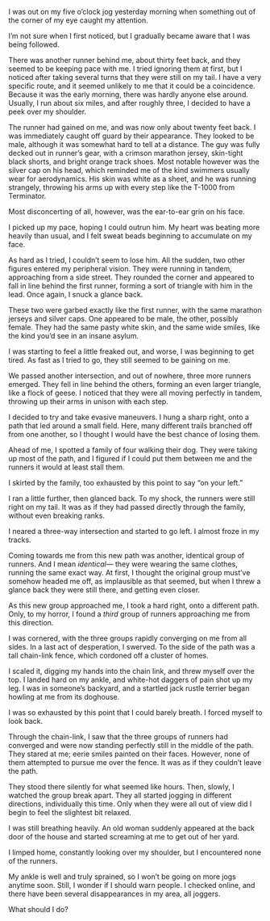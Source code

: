 I was out on my five o’clock jog yesterday morning when something out of the corner of my eye caught my attention.

I’m not sure when I first noticed, but I gradually became aware that I was being followed.

There was another runner behind me, about thirty feet back, and they seemed to be keeping pace with me. I tried ignoring them at first, but I noticed after taking several turns that they were still on my tail. I have a very specific route, and it seemed unlikely to me that it could be a coincidence. Because it was the early morning, there was hardly anyone else around. Usually, I run about six miles, and after roughly three, I decided to have a peek over my shoulder.

The runner had gained on me, and was now only about twenty feet back. I was immediately caught off guard by their appearance. They looked to be male, although it was somewhat hard to tell at a distance. The guy was fully decked out in runner’s gear, with a crimson marathon jersey, skin-tight black shorts, and bright orange track shoes. Most notable however was the silver cap on his head, which reminded me of the kind swimmers usually wear for aerodynamics. His skin was white as a sheet, and he was running strangely, throwing his arms up with every step like the T-1000 from Terminator.

Most disconcerting of all, however, was the ear-to-ear grin on his face. 

I picked up my pace, hoping I could outrun him. My heart was beating more heavily than usual, and I felt sweat beads beginning to accumulate on my face. 

As hard as I tried, I couldn’t seem to lose him. All the sudden, two other figures entered my peripheral vision. They were running in tandem, approaching from a side street. They rounded the corner and appeared to fall in line behind the first runner, forming a sort of triangle with him in the lead. Once again, I snuck a glance back.

These two were garbed exactly like the first runner, with the same marathon jerseys and silver caps. One appeared to be male, the other, possibly female. They had the same pasty white skin, and the same wide smiles, like the kind you’d see in an insane asylum.

I was starting to feel a little freaked out, and worse, I was beginning to get tired. As fast as I tried to go, they still seemed to be gaining on me.

We passed another intersection, and out of nowhere, three more runners emerged. They fell in line behind the others, forming an even larger triangle, like a flock of geese. I noticed that they were all moving perfectly in tandem, throwing up their arms in unison with each step.

I decided to try and take evasive maneuvers. I hung a sharp right, onto a path that led around a small field. Here, many different trails branched off from one another, so I thought I would have the best chance of losing them.

Ahead of me, I spotted a family of four walking their dog. They were taking up most of the path, and I figured if I could put them between me and the runners it would at least stall them.

I skirted by the family, too exhausted by this point to say “on your left.”

I ran a little further, then glanced back. To my shock, the runners were still right on my tail. It was as if they had passed directly through the family, without even breaking ranks.

I neared a three-way intersection and started to go left. I almost froze in my tracks.

Coming towards me from this new path was another, identical group of runners. And I mean *identical—* they were wearing the same clothes, running the same exact way. At first, I thought the original group must’ve somehow headed me off, as implausible as that seemed, but when I threw a glance back they were still there, and getting even closer.

As this new group approached me, I took a hard right, onto a different path. Only, to my horror, I found a *third* group of runners approaching me from this direction. 

I was cornered, with the three groups rapidly converging on me from all sides. In a last act of desperation, I swerved. To the side of the path was a tall chain-link fence, which cordoned off a cluster of homes.

I scaled it, digging my hands into the chain link, and threw myself over the top. I landed hard on my ankle, and white-hot daggers of pain shot up my leg. I was in someone’s backyard, and a startled jack rustle terrier began howling at me from its doghouse. 

I was so exhausted by this point that I could barely breath. I forced myself to look back.

Through the chain-link, I saw that the three groups of runners had converged and were now standing perfectly still in the middle of the path. They stared at me; eerie smiles painted on their faces. However, none of them attempted to pursue me over the fence. It was as if they couldn’t leave the path.

They stood there silently for what seemed like hours. Then, slowly, I watched the group break apart. They all started jogging in different directions, individually this time. Only when they were all out of view did I begin to feel the slightest bit relaxed. 

I was still breathing heavily. An old woman suddenly appeared at the back door of the house and started screaming at me to get out of her yard.

I limped home, constantly looking over my shoulder, but I encountered none of the runners.

My ankle is well and truly sprained, so I won’t be going on more jogs anytime soon. Still, I wonder if I should warn people. I checked online, and there have been several disappearances in my area, all joggers.

What should I do?